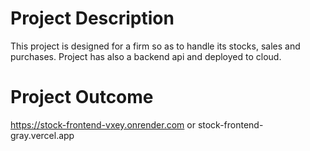 # Project Description
This project is designed for a firm so as to handle its stocks, sales and purchases. Project has also a backend api and deployed to cloud.

# Project Outcome
https://stock-frontend-vxey.onrender.com
or 
stock-frontend-gray.vercel.app
